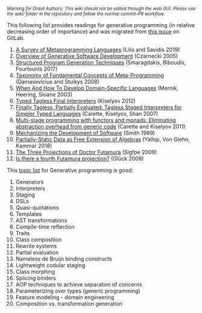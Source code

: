 <small><i>Warning for Drasil Authors: This wiki should not be edited through the web GUI. Please use the wiki/ folder in the repository and follow the normal commit-PR workflow.</i></small>

This following list provides readings for generative programming (in relative decreasing order of importance) and was migrated from [this issue](https://gitlab.cas.mcmaster.ca/SEforSC/se4sc/-/issues/426) on GitLab.

1. [A Survey of Metaprogramming Languages](https://dl.acm.org/doi/abs/10.1145/3354584) (Lilis and Savidis 2019)
2. [Overview of Generative Software Development](https://link.springer.com/chapter/10.1007/11527800_25) (Czarnecki 2005)
3. [Structured Program Generation Techniques](http://biboudis.github.io/papers/gttse-generation17.pdf) (Smaragdakis, Biboudis, Fourtounis 2017)
4. [Taxonomy of Fundamental Concepts of Meta-Programming](https://link.springer.com/chapter/10.1007/978-1-4471-4126-6_2) (Damasevicius and Stuikys 2008)
5. [When And How To Develop Domain-Specific Languages](https://dl.acm.org/doi/10.1145/1118890.1118892) (Mernik, Heering, Sloane 2003)
6. [Typed Tagless Final Interpreters](https://okmij.org/ftp/tagless-final/course/lecture.pdf) (Kiselyov 2012)
7. [Finally Tagless, Partially Evaluated: Tagless Staged Interpreters for Simpler Typed Languages](https://www.cas.mcmaster.ca/~carette/publications/jfp.pdf) (Carette, Kiselyov, Shan 2007)
8. [Multi-stage programming with functors and monads: Eliminating abstraction overhead from generic code](https://www.cas.mcmaster.ca/~carette/publications/scp_metamonads.pdf) (Carette and Kiselyov 2011)
9. [Mechanizing the Development of Software](https://www.researchgate.net/publication/2524105_Mechanizing_the_Development_of_Software) (Smith 1999)
10. [Partially-Static Data as Free Extension of Algebras](https://www.cl.cam.ac.uk/~jdy22/papers/partially-static-data-as-free-extension-of-algebras.pdf) (Yallop, Von Glehn, Kammar 2018)
11. [The Three Projections of Doctor Futamura](http://blog.sigfpe.com/2009/05/three-projections-of-doctor-futamura.html) (Sigfpe 2009)
12. [Is there a fourth Futamura projection?](https://dl.acm.org/doi/pdf/10.1145/1480945.1480954) (Glück 2009)

This [topic list](https://gitlab.cas.mcmaster.ca/SEforSC/se4sc/-/blob/git-svn/GradStudents/Peter/ReadingTopics_GP.md)
for Generative programming is good:
1. Generators
1. Interpreters
1. Staging
1. DSLs
1. Quasi-quotations
1. Templates
1. AST transformations
1. Compile-time reflection
1. Traits
1. Class composition
1. Rewrite systems
1. Partial evaluation
1. Nameless de Bruijn binding constructs
1. Lightweight codular staging
1. Class morphing
1. Splicing binders
1. AOP techniques to achieve separation of concerns
1. Parameterizing over types (generic programming)
1. Feature modeling - domain engineering
1. Composition vs. transformation generation